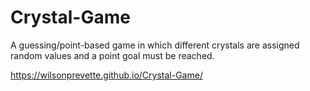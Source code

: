 # Crystal-Game

A guessing/point-based game in which different crystals are assigned random values and a point goal must be reached.

https://wilsonprevette.github.io/Crystal-Game/